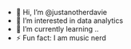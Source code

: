 - 👋 Hi, I’m @justanotherdavie
- 👀 I’m interested in data analytics
- 🌱 I’m currently learning ..
- ⚡ Fun fact: I am music nerd

<!---
justanotherdavie/justanotherdavie is a ✨ special ✨ repository because its `README.md` (this file) appears on your GitHub profile.
You can click the Preview link to take a look at your changes.
--->
